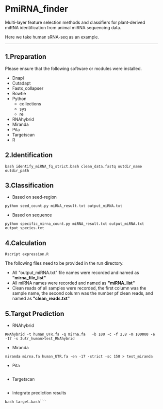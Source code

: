 # PmiRNA_finder
Multi-layer feature selection methods and classifiers for plant-derived miRNA identification from animal miRNA sequencing data.

Here we take human sRNA-seq as an example.

---

## 1.Preparation
Please ensure that the following software or modules were installed.

- Dnapi
- Cutadapt
- Fastx_collapser
- Bowtie
- Python
   - collections
   - sys
   - re
- RNAhybrid
- Miranda
- Pita
- Targetscan
- R

## 2.Identification
```
bash identify_miRNA_fq_strict.bash clean_data.fastq outdir_name outdir_path
```
## 3.Classification

- Based on seed-region

```
python seed_count.py miRNA_result.txt output_miRNA.txt
```

- Based on sequence

```
python specific_mirna_count.py miRNA_result.txt output_miRNA.txt output_species.txt
```
## 4.Calculation
```
Rscript expression.R 
```

The following files need to be provided in the run directory.

- All "output\_miRNA.txt" file names were recorded and named as **"mirna\_file_list"**
- All miRNA names were recorded and named as **"miRNA_list"**
- Clean reads of all samples were recorded, the first column was the sample name, the second column was the number pf clean reads, and named as **"clean_reads.txt"**

## 5.Target Prediction

- RNAhybrid

```
RNAhybrid -t human_UTR.fa -q mirna.fa   -b 100 -c -f 2,8 -m 100000 -e -17 -s 3utr_human>test_RNAhybrid
```

- Miranda

```
miranda mirna.fa human_UTR.fa -en -17 -strict -sc 150 > test_miranda
```

- Pita

```pita_prediction.pl -utr human_UTR.fa -mir mirna.fa -prefix pita -gxp
``` 

- Targetscan

```perl targetscan_70.pl  ts_mirna.txt ts_human_UTR.fa targetscan
```

- Integrate prediction results

```
bash target.bash```
